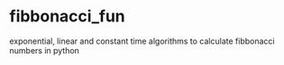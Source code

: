 # fibbonacci_fun
exponential, linear and constant time algorithms to calculate fibbonacci numbers in python
